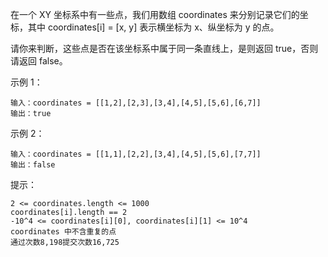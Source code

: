 在一个 XY 坐标系中有一些点，我们用数组 coordinates 来分别记录它们的坐标，其中 coordinates[i] = [x, y] 表示横坐标为 x、纵坐标为 y 的点。

请你来判断，这些点是否在该坐标系中属于同一条直线上，是则返回 true，否则请返回 false。

示例 1：
```
输入：coordinates = [[1,2],[2,3],[3,4],[4,5],[5,6],[6,7]]
输出：true
```
示例 2：
```
输入：coordinates = [[1,1],[2,2],[3,4],[4,5],[5,6],[7,7]]
输出：false
```

提示：
```
2 <= coordinates.length <= 1000
coordinates[i].length == 2
-10^4 <= coordinates[i][0], coordinates[i][1] <= 10^4
coordinates 中不含重复的点
通过次数8,198提交次数16,725
```